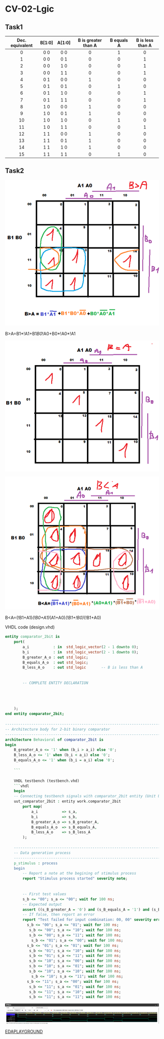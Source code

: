# CV-02-Lgic
## Task1
| **Dec. equivalent** | **B[1:0]** | **A[1:0]** | **B is greater than A** | **B equals A** | **B is less than A** |
| :-: | :-: | :-: | :-: | :-: | :-: |
| 0 | 0 0 | 0 0 | 0 | 1 | 0 |
| 1 | 0 0 | 0 1 | 0 | 0 | 1 |
| 2 | 0 0 | 1 0 | 0 | 0 | 1 |
| 3 | 0 0 | 1 1 | 0 | 0 | 1 |
| 4 | 0 1 | 0 0 | 1 | 0 | 0 |
| 5 | 0 1 | 0 1 | 0 | 1 | 0 |
| 6 | 0 1 | 1 0 | 0 | 0 | 1 |
| 7 | 0 1 | 1 1 | 0 | 0 | 1 |
| 8 | 1 0 | 0 0 | 1 | 0 | 0 |
| 9 | 1 0 | 0 1 | 1 | 0 | 0 |
| 10 | 1 0 | 1 0 | 0 | 1 | 0 |
| 11 | 1 0 | 1 1 | 0 | 0 | 1 |
| 12 | 1 1 | 0 0 | 1 | 0 | 0 |
| 13 | 1 1 | 0 1 | 1 | 0 | 0 |
| 14 | 1 1 | 1 0 | 1 | 0 | 0 |
| 15 | 1 1 | 1 1 | 0 | 1 | 0 |


## Task2

![B>A](images/BgreaterA.png) 

B>A=B1*!A1+B1*B0*!A0+B0*!A0*!A1

![B=A](images/BequalsA.png) 

![B<A](images/BlessA.png) 

B<A=(!B1+A1)*(!B0+A1)*(A1+A0)*(!B1+!B0)*(!B1+A0)

VHDL code (design.vhd)

```vhdl
entity comparator_2bit is
    port(
        a_i           : in  std_logic_vector(2 - 1 downto 0);
        b_i           : in  std_logic_vector(2 - 1 downto 0);
        B_greater_A_o : out std_logic;
        B_equals_A_o  : out std_logic;
        B_less_A_o    : out std_logic       -- B is less than A


        -- COMPLETE ENTITY DECLARATION


        
        
    );
end entity comparator_2bit;

------------------------------------------------------------------------
-- Architecture body for 2-bit binary comparator
------------------------------------------------------------------------
architecture Behavioral of comparator_2bit is
begin
    B_greater_A_o <= '1' when (b_i > a_i) else '0';
    B_less_A_o <= '1' when (b_i < a_i) else '0';
    B_equals_A_o <= '1' when (b_i = a_i) else '0';
	
	```
	
	VHDL testbench (testbench.vhd)
	```vhdl
	begin
    -- Connecting testbench signals with comparator_2bit entity (Unit Under Test)
    uut_comparator_2bit : entity work.comparator_2bit
        port map(
            a_i           => s_a,
            b_i           => s_b,
            B_greater_A_o => s_B_greater_A,
            B_equals_A_o  => s_B_equals_A,
            B_less_A_o    => s_B_less_A
        );

    --------------------------------------------------------------------
    -- Data generation process
    --------------------------------------------------------------------
    p_stimulus : process
    begin
        -- Report a note at the begining of stimulus process
        report "Stimulus process started" severity note;


        -- First test values
        s_b <= "00"; s_a <= "00"; wait for 100 ns;
        -- Expected output
        assert ((s_B_greater_A = '0') and (s_B_equals_A = '1') and (s_B_less_A = '0'))
        -- If false, then report an error
        report "Test failed for input combination: 00, 00" severity error;
          s_b <= "00"; s_a <= "01"; wait for 100 ns;
           s_b <= "00"; s_a <= "10"; wait for 100 ns;
           s_b <= "00"; s_a <= "11"; wait for 100 ns;
            s_b <= "01"; s_a <= "00"; wait for 100 ns;
          s_b <= "01"; s_a <= "01"; wait for 100 ns;
           s_b <= "01"; s_a <= "10"; wait for 100 ns;
           s_b <= "01"; s_a <= "11"; wait for 100 ns;
           s_b <= "10"; s_a <= "00"; wait for 100 ns;
           s_b <= "10"; s_a <= "01"; wait for 100 ns;
           s_b <= "10"; s_a <= "10"; wait for 100 ns;
            s_b <= "10"; s_a <= "11"; wait for 100 ns;
          s_b <= "11"; s_a <= "00"; wait for 100 ns;
           s_b <= "11"; s_a <= "01"; wait for 100 ns;
           s_b <= "11"; s_a <= "10"; wait for 100 ns;
           s_b <= "11"; s_a <= "11"; wait for 100 ns;
```
![simulated time waveforms](images/02graf.png) 

[EDAPLAYGROUND](https://www.edaplayground.com/x/RCQs)

